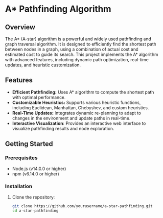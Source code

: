 # A* Pathfinding Algorithm

## Overview

The A* (A-star) algorithm is a powerful and widely used pathfinding and graph traversal algorithm. It is designed to efficiently find the shortest path between nodes in a graph, using a combination of actual cost and estimated cost to guide its search. This project implements the A* algorithm with advanced features, including dynamic path optimization, real-time updates, and heuristic customization.

## Features

- **Efficient Pathfinding:** Uses A* algorithm to compute the shortest path with optimal performance.
- **Customizable Heuristics:** Supports various heuristic functions, including Euclidean, Manhattan, Chebyshev, and custom heuristics.
- **Real-Time Updates:** Integrates dynamic re-planning to adapt to changes in the environment and update paths in real-time.
- **Interactive Visualization:** Provides an interactive web interface to visualize pathfinding results and node exploration.

## Getting Started

### Prerequisites

- Node.js (v14.0.0 or higher)
- npm (v6.14.0 or higher)

### Installation

1. Clone the repository:

   ```bash
   git clone https://github.com/yourusername/a-star-pathfinding.git
   cd a-star-pathfinding
